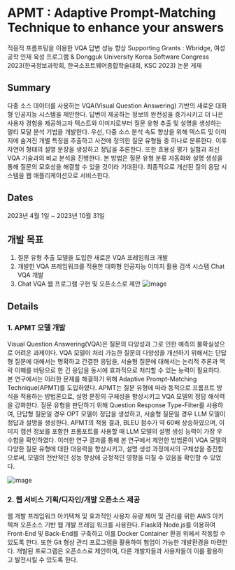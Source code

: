 # APMT : Adaptive Prompt-Matching Technique to enhance your answers
적응적 프롬프팅을 이용한 VQA 답변 성능 향상
Supporting Grants : Wbridge, 여성 공학 인재 육성 프로그램 & Dongguk University
Korea Software Congress 2023(한국정보과학회, 한국소프트웨어종합학술대회, KSC 2023) 논문 게재

## **Summary**
다중 소스 데이터를 사용하는 VQA(Visual Question Answering) 기반의 새로운 대화형 인공지능 시스템을 제안한다. 답변이 제공하는 정보의 완전성을 증가시키고 더 나은 사용자 경험을 제공하고자 텍스트와 이미지로부터 질문 유형 추출 및 설명을 생성하는 멀티 모달 분석 기법을 개발한다. 우선, 다중 소스 분석 속도 향상을 위해 텍스트 및 이미지에 숨겨진 개별 특징을 추출하고 사전에 정의한 질문 유형들 중 하나로 분류한다. 이후 자연어 형태의 설명 문장을 생성하고 정답을 추론한다. 또한 효용성 평가 실험과 최신 VQA 기술과의 비교 분석을 진행한다. 본 방법은 질문 유형 분류 자동화와 설명 생성을 통해 질문의 모호성을 해결할 수 있을 것이라 기대된다. 최종적으로 개선된 질의 응답 시스템을 웹 애플리케이션으로 서비스한다.

## **Dates**
2023년 4월 1일 ~ 2023년 10월 31일

## **개발 목표**
1) 질문 유형 추출 모델을 도입한 새로운 VQA 프레임워크 개발
2) 개발한 VQA 프레임워크를 적용한 대화형 인공지능 이미지 활용 검색 시스템 Chat VQA 개발
3) Chat VQA 웹 프로그램 구현 및 오픈소스로 제안
![image](https://github.com/wendyunji/Wbridge-2023-F-1/assets/127592057/86b76260-bd13-4560-abc8-bb7ca5a1dd53)

## **Details**
### **1. APMT 모델 개발**
Visual Question Answering(VQA)은 질문의 다양성과 그로 인한 예측의 불확실성으로 어려운 과제이다. VQA 모델이 처리 가능한 질문의 다양성을 개선하기 위해서는 단답형 질문에 대해서는 명확하고 간결한 응답을, 서술형 질문에 대해서는 논리적 추론과 맥락 이해를 바탕으로 한 긴 응답을 동시에 효과적으로 처리할 수 있는 능력이 필요하다. 본 연구에서는 이러한 문제를 해결하기 위해 Adaptive Prompt-Matching Technique(APMT)를 도입하였다. APMT는 질문 유형에 따라 동적으로 프롬프트 방식을 적용하는 방법론으로, 설명 문장의 구체성을 향상시키고 VQA 모델의 정답 해석력을 강화한다. 질문 유형을 판단하기 위해 Question Response Type-Filter를 사용하여, 단답형 질문일 경우 OPT 모델이 정답을 생성하고, 서술형 질문일 경우 LLM 모델이 정답과 설명을 생성한다. APMT의 적용 결과, BLEU 점수가 약 60배 상승하였으며, 이미지 캡션 정보를 포함한 프롬포트를 사용할 때 LLM 모델의 설명 생성 능력이 가장 우수함을 확인하였다. 이러한 연구 결과를 통해 본 연구에서 제안한 방법론이 VQA 모델의 다양한 질문 유형에 대한 대응력을 향상시키고, 설명 생성 과정에서의 구체성을 증진함으로써, 모델의 전반적인 성능 향상에 긍정적인 영향을 미칠 수 있음을 확인할 수 있었다. 

![image](https://github.com/wendyunji/Wbridge-2023-F-1/assets/127592057/52fb6cdf-f0c6-4aff-9369-19ff5a6e9ef1)   
### **2. 웹 서비스 기획/디자인/개발 오픈소스 제공**
웹 개발 프레임워크 아키텍쳐 및 효과적인 사용자 유량 제어 및 관리를 위한 AWS 아키텍쳐
오픈소스 기반 웹 개발 프레임 워크를 사용한다. Flask와 Node.js를 이용하여 Front-End 및 Back-End를 구축하고 이를 Docker Container 환경 위에서 작동할 수 있도록 한다. 또한 Git 형상 관리 프로그램을 활용하여 협업이 가능한 개발환경을 마련한다. 개발된 프로그램은 오픈소스로 제안하여, 다른 개발자들과 사용자들이 이를 활용하고 발전시킬 수 있도록 한다.

